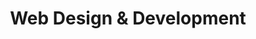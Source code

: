---
icon: "imgs/development.svg"
title: "Web Design & Development"
image: "imgs/procurement.jpg"
excerpt: "Lorem ipsum dolor sit amet constur adipisicing elit sed do eiusmtempor incid."
progress: "55"
---